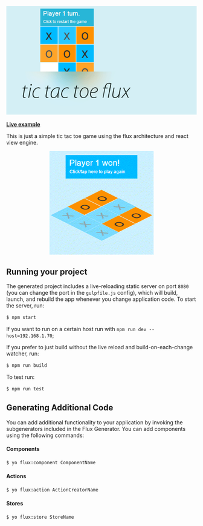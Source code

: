 <p align="center">
  <img src ="./docs/repo-header.gif" />
</p>

**[Live example](https://rawgit.com/hackhat/tic-tac-toe-flux/v0.0.2/dist/index.html)**


This is just a simple tic tac toe game using the flux architecture and react view engine.

<p align="center">
  <img src ="./docs/repo-header2.gif" />
</p>

## Running your project

The generated project includes a live-reloading static server on port `8080` (you can change the port in the `gulpfile.js` config), which will build, launch, and rebuild the app whenever you change application code. To start the server, run:

```bash
$ npm start
```

If you want to run on a certain host run with `npm run dev --host=192.168.1.70`;

If you prefer to just build without the live reload and build-on-each-change watcher, run:

```bash
$ npm run build
```

To test run:

```bash
$ npm run test
```

## Generating Additional Code

You can add additional functionality to your application by invoking the subgenerators included in the Flux Generator. You can add components using the following commands:

#### Components
```bash
$ yo flux:component ComponentName
```

#### Actions
```bash
$ yo flux:action ActionCreatorName
```

#### Stores
```bash
$ yo flux:store StoreName
```
